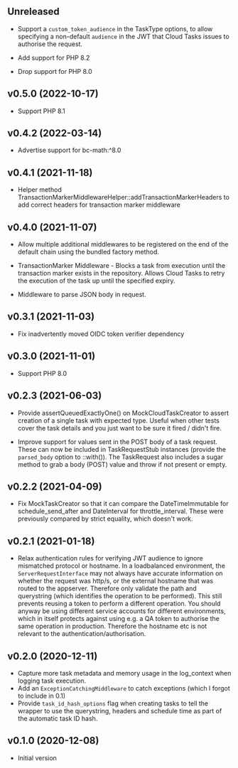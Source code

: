 ## Unreleased

* Support a `custom_token_audience` in the TaskType options, to allow specifying a non-default `audience` in the JWT
  that Cloud Tasks issues to authorise the request.

* Add support for PHP 8.2

* Drop support for PHP 8.0

## v0.5.0 (2022-10-17)

* Support PHP 8.1

## v0.4.2 (2022-03-14)

* Advertise support for bc-math:^8.0

## v0.4.1 (2021-11-18)

* Helper method TransactionMarkerMiddlewareHelper::addTransactionMarkerHeaders to add correct headers for transaction
  marker middleware

## v0.4.0 (2021-11-07)

* Allow multiple additional middlewares to be registered on the end of the default chain using the bundled factory method.

* TransactionMarker Middleware - Blocks a task from execution until the transaction marker exists in the repository. Allows Cloud Tasks to retry the execution of the task up until the specified expiry.

* Middleware to parse JSON body in request.

## v0.3.1 (2021-11-03)

* Fix inadvertently moved OIDC token verifier dependency

## v0.3.0 (2021-11-01)

* Support PHP 8.0

## v0.2.3 (2021-06-03)

* Provide assertQueuedExactlyOne() on MockCloudTaskCreator to assert creation of a single task with
  expected type. Useful when other tests cover the task details and you just want
  to be sure it fired / didn't fire.

* Improve support for values sent in the POST body of a task request. These can now be included in
  TaskRequestStub instances (provide the `parsed_body` option to ::with()). The TaskRequest also
  includes a sugar method to grab a body (POST) value and throw if not present or empty.

## v0.2.2 (2021-04-09)

* Fix MockTaskCreator so that it can compare the DateTimeImmutable for schedule_send_after and DateInterval for
  throttle_interval. These were previously compared by strict equality, which doesn't work.
 
## v0.2.1 (2021-01-18)

* Relax authentication rules for verifying JWT audience to ignore mismatched protocol or hostname.
  In a loadbalanced environment, the `ServerRequestInterface` may not always have accurate information on whether
  the request was http/s, or the external hostname that was routed to the appserver. Therefore only validate the
  path and querystring (which identifies the operation to be performed). This still prevents reusing a token to perform
  a different operation. You should anyway be using different service accounts for different environments, which in
  itself protects against using e.g. a QA token to authorise the same operation in production. Therefore the hostname
  etc is not relevant to the authentication/authorisation.

## v0.2.0 (2020-12-11)

* Capture more task metadata and memory usage in the log_context when logging task execution.
* Add an `ExceptionCatchingMiddleware` to catch exceptions (which I forgot to include in 0.1)
* Provide `task_id_hash_options` flag when creating tasks to tell the wrapper to use the querystring, headers and
  schedule time as part of the automatic task ID hash.

## v0.1.0 (2020-12-08)

* Initial version
